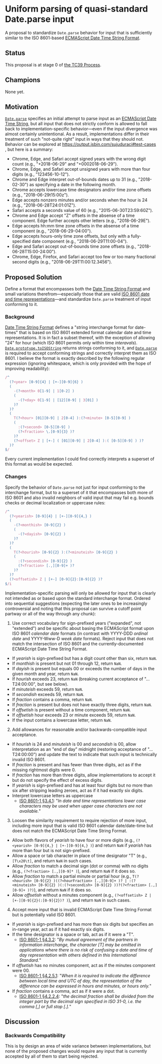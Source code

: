 # Uniform parsing of quasi-standard Date.parse input

A proposal to standardize `Date.parse` behavior for input that is sufficiently similar to the ISO 8601-based [ECMAScript Date Time String Format](https://tc39.github.io/ecma262/#sec-date-time-string-format).

## Status
This proposal is at stage 0 of [the TC39 Process](https://tc39.github.io/process-document/).

## Champions
None yet.

## Motivation
[`Date.parse`](https://tc39.github.io/ecma262/#sec-date.parse) specifies an initial attempt to parse input as an [ECMAScript Date Time String](https://tc39.github.io/ecma262/#sec-date-time-string-format), but all input that does not strictly conform is allowed to fall back to implementation-specific behavior—even if the input divergence was almost certainly unintentional.
As a result, implementations differ in their treatment of such "not-quite right" input in ways that they should not.
Behavior can be explored at https://output.jsbin.com/sujuduraci#test-cases , but here is a summary:
* Chrome, Edge, and Safari accept signed years with the wrong digit count (e.g., "+2018-06-29" and "+0002018-06-29").
* Chrome, Edge, and Safari accept unsigned years with more than four digits (e.g., "123456-10-12").
* Chrome and Edge interpret out-of-bounds dates up to 31 (e.g., "2018-02-30") as specifying a date in the following month.
* Chrome accepts lowercase time designators and/or time zone offsets (e.g., "2018-06-29t15:00z").
* Edge accepts nonzero minutes and/or seconds when the hour is 24 (e.g., "2018-06-28T24:01:01Z").
* Safari accepts a seconds value of 60 (e.g., "2015-06-30T23:59:60Z").
* Chrome and Edge accept "Z" offsets in the absense of a time component. Edge further accepts other letters (e.g., "2018-06-29E").
* Edge accepts hh:mm time zone offsets in the absense of a time component (e.g., "2018-06-29-04:00").
* Edge accepts hours-only time zone offsets, but only with a fully-specified date component (e.g., "2018-06-29T11:00-04").
* Edge and Safari accept out-of-bounds time zone offsets (e.g., "2018-06-28T15:00-24:00").
* Chrome, Edge, Firefox, and Safari accept too few or too many fractional second digits (e.g., "2018-06-29T11:00:12.3456").

## Proposed Solution
Define a format that encompasses both the [Date Time String Format](https://tc39.github.io/ecma262/#sec-date-time-string-format) and small variations therefrom—especially those that are valid [ISO 8601 date and time representations](https://www.loc.gov/standards/datetime/iso-tc154-wg5_n0038_iso_wd_8601-1_2016-02-16.pdf)—and standardize `Date.parse` treatment of input conforming to it.

### Background
[Date Time String Format](https://tc39.github.io/ecma262/#sec-date-time-string-format) defines a "string interchange format for date-times" that is based on ISO 8601 extended format calendar date and time representations.
It is in fact a subset thereof, with the exception of allowing "24" for hour (which ISO 8601 permits only within time _interavals_).
[`Date.prototype.toISOString`](https://tc39.github.io/ecma262/#sec-date.prototype.toisostring) returns strings conforming to it, and [`Date.parse`](https://tc39.github.io/ecma262/#sec-date.parse) is required to accept conforming strings and correctly interpret them as ISO 8601.
I believe the format is exactly described by the following regular expression (ignoring whitespace, which is only provided with the hope of improving readability):
```js
/^
  (?<year> [0-9]{4} | [+-][0-9]{6} )
  (
    -(?<month> 0[1-9] | 1[0-2] )
    (
      -(?<day> 0[1-9] | [12][0-9] | 3[01] )
    )?
  )?
  (
    T(?<hour> [01][0-9] | 2[0-4] ):(?<minute> [0-5][0-9] )
    (
      :(?<second> [0-5][0-9] )
      (?<fraction> \.[0-9]{3} )?
    )?
    (?<offset> Z | [+-] ( [01][0-9] | 2[0-4] ):( [0-5][0-9] ) )?
  )?
$/
```
Every current implementation I could find correctly interprets a superset of this format as would be expected.

### Changes
Specify the behavior of `Date.parse` not just for input conforming to the interchange format, but to a superset of it that encompasses both more of ISO 8601 and also invalid neighbors of valid input that may fail e.g. bounds checks or decimal localization or uppercase rules:
```js
/^
  (?<yearish> [0-9]{4} | [+-][0-9]{4,} )
  (
    -(?<monthish> [0-9]{2} )
    (
      -(?<dayish> [0-9]{2} )
    )?
  )?
  (
    T(?<hourish> [0-9]{2} ):(?<minuteish> [0-9]{2} )
    (
      :(?<secondish> [0-9]{2} )
      (?<fraction> [.,][0-9]+ )?
    )?
  )?
  (?<offsetish> Z | [+-] [0-9]{2}:[0-9]{2} )?
$/i
```
Implementation-specific parsing will only be allowed for input that is clearly not intended as or based upon the standard interchange format.
Ordered into sequential suggestions (expecting the later ones to be increasingly controversial and noting that this proposal can survive a cutoff point partway or all of the way through any chunk):

1. Use correct vocabulary for sign-prefixed years ("expanded", not "extended") and be specific about basing the ECMAScript format upon ISO 8601 _calendar date_ formats (in contrast with YYYY-DDD _ordinal date_ and YYYY-Www-D _week date_ formats).
Reject input that does not match the intersection of ISO 8601 and the currently-documented ECMAScript Date Time String Format.
* If <var>yearish</var> is sign-prefixed but has a digit count other than six, return `NaN`.
* If <var>monthish</var> is present but not 01 through 12, return `NaN`.
* If <var>dayish</var> is present but equals 00 or exceeds the number of days in the given month and year, return `NaN`.
* If <var>hourish</var> exceeds 23, return `NaN` (breaking current acceptance of "…T24:00:00", but see below).
* If <var>minuteish</var> exceeds 59, return `NaN`.
* If <var>secondish</var> exceeds 59, return `NaN`.
* If <var>fraction</var> contains a comma, return `NaN`.
* If <var>fraction</var> is present but does not have exactly three digits, return `NaN`.
* If <var>offsetish</var> is present without a time component, return `NaN`.
* If <var>offsetish</var> hour exceeds 23 or minute exceeds 59, return `NaN`.
* If the input contains a lowercase letter, return `NaN`.

2. Add allowances for reasonable and/or backwards-compatible input acceptance.
* If <var>hourish</var> is 24 and <var>minuteish</var> is 00 and <var>secondish</var> is 00, allow interpretation as an "end of day" midnight (restoring acceptance of "…T24:00:00") and update the text to indicate that such input is technically invalid ISO 8601.
* If <var>fraction</var> is present and has fewer than three digits, act as if the missing rightmost digits were 0.
* If <var>fraction</var> has more than three digits, allow implementations to accept it but do not specify the effect of excess digits.
* If <var>yearish</var> is sign-prefixed and has at least four digits but no more than six after stripping leading zeroes, act as if it had exactly six digits.
* Interpret lowercase letters as uppercase
  * [ISO 8601-1 §3.4.1](https://www.loc.gov/standards/datetime/iso-tc154-wg5_n0038_iso_wd_8601-1_2016-02-16.pdf#page=18): "_In date and time representations lower case characters may be used when upper case characters are not available._"

3. Loosen the similarity requirement to require rejection of more input, including more input that is valid ISO 8601 calendar date/date-time but does not match the ECMAScript Date Time String Format.
* Allow both flavors of <var>yearish</var> to have four or more digits (e.g., `(?<yearish> [0-9]{4,} | [+-][0-9]{4,} )`) and return `NaN` if <var>yearish</var> has more than four but is not sign-prefixed.
* Allow a space or tab character in place of time designator "T" (e.g., `[T\x20\t]`, and return `NaN` in such cases.
* Allow <var>fraction</var> to match a decimal sign (dot or comma) with no digits (e.g., `(?<fraction> [.,][0-9]* )`), and return `NaN` if it does so.
* Allow <var>fraction</var> to match a partial minute or partial hour (e.g., `T(?<hourish> [0-9]{2} )((?<hourFraction> [.,][0-9]+ )? | :(?<minuteish> [0-9]{2} )(:(?<secondish> [0-9]{2} ))?(?<fraction> [.,][0-9]+ )?)`), and return `NaN` if it does so.
* Allow <var>offsetish</var> without a minutes component (e.g., `(?<offsetish> Z | [+-][0-9]{2}(:[0-9]{2})? )`), and return `NaN` in such cases.

4. Accept more input that is invalid ECMAScript Date Time String Format but is potentially valid ISO 8601.
* If <var>yearish</var> is sign-prefixed and has more than six digits but specifies an in-range year, act as if it had exactly six digits.
* If the time designator is a space or tab, act as if it were a "T".
  * [ISO 8601-1 §4.3.2](https://www.loc.gov/standards/datetime/iso-tc154-wg5_n0038_iso_wd_8601-1_2016-02-16.pdf#page=27): "_By mutual agreement of the partners in information interchange, the character [T] may be omitted in applications where there is no risk of confusing a date and time of day representation with others defined in this International Standard._"
* If <var>offsetish</var> has no minutes component, act as if the minutes component were 00.
  * [ISO 8601-1 §4.2.5.1](https://www.loc.gov/standards/datetime/iso-tc154-wg5_n0038_iso_wd_8601-1_2016-02-16.pdf#page=25): "_When it is required to indicate the difference between local time and UTC of day, the representation of the difference can be expressed in hours and minutes, or hours only._"
* If <var>fraction</var> contains a comma, act as if it were a dot.
  * [ISO 8601-1 §4.2.2.4](https://www.loc.gov/standards/datetime/iso-tc154-wg5_n0038_iso_wd_8601-1_2016-02-16.pdf#page=24): "_the decimal fraction shall be divided from the integer part by the decimal sign specified in ISO 31-0, i.e. the comma [,] or full stop [.]._"

## Discussion
### Backwards Compatibility
This is by design an area of wide variance between implementations, but none of the proposed changes would require any input that is currently accepted by all of them to start being rejected.
